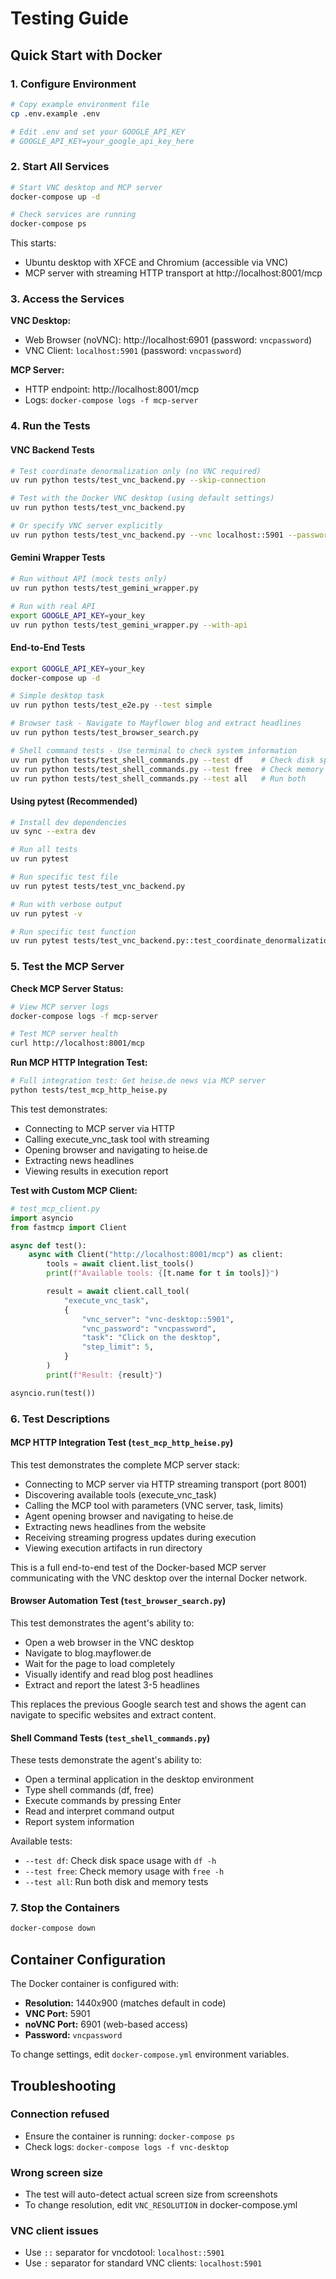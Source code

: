 # Testing Guide

## Quick Start with Docker

### 1. Configure Environment

```bash
# Copy example environment file
cp .env.example .env

# Edit .env and set your GOOGLE_API_KEY
# GOOGLE_API_KEY=your_google_api_key_here
```

### 2. Start All Services

```bash
# Start VNC desktop and MCP server
docker-compose up -d

# Check services are running
docker-compose ps
```

This starts:
- Ubuntu desktop with XFCE and Chromium (accessible via VNC)
- MCP server with streaming HTTP transport at http://localhost:8001/mcp

### 3. Access the Services

**VNC Desktop:**
- Web Browser (noVNC): http://localhost:6901 (password: `vncpassword`)
- VNC Client: `localhost:5901` (password: `vncpassword`)

**MCP Server:**
- HTTP endpoint: http://localhost:8001/mcp
- Logs: `docker-compose logs -f mcp-server`

### 4. Run the Tests

#### VNC Backend Tests

```bash
# Test coordinate denormalization only (no VNC required)
uv run python tests/test_vnc_backend.py --skip-connection

# Test with the Docker VNC desktop (using default settings)
uv run python tests/test_vnc_backend.py

# Or specify VNC server explicitly
uv run python tests/test_vnc_backend.py --vnc localhost::5901 --password vncpassword
```

#### Gemini Wrapper Tests

```bash
# Run without API (mock tests only)
uv run python tests/test_gemini_wrapper.py

# Run with real API
export GOOGLE_API_KEY=your_key
uv run python tests/test_gemini_wrapper.py --with-api
```

#### End-to-End Tests

```bash
export GOOGLE_API_KEY=your_key
docker-compose up -d

# Simple desktop task
uv run python tests/test_e2e.py --test simple

# Browser task - Navigate to Mayflower blog and extract headlines
uv run python tests/test_browser_search.py

# Shell command tests - Use terminal to check system information
uv run python tests/test_shell_commands.py --test df    # Check disk space
uv run python tests/test_shell_commands.py --test free  # Check memory usage
uv run python tests/test_shell_commands.py --test all   # Run both
```

#### Using pytest (Recommended)

```bash
# Install dev dependencies
uv sync --extra dev

# Run all tests
uv run pytest

# Run specific test file
uv run pytest tests/test_vnc_backend.py

# Run with verbose output
uv run pytest -v

# Run specific test function
uv run pytest tests/test_vnc_backend.py::test_coordinate_denormalization
```

### 5. Test the MCP Server

**Check MCP Server Status:**
```bash
# View MCP server logs
docker-compose logs -f mcp-server

# Test MCP server health
curl http://localhost:8001/mcp
```

**Run MCP HTTP Integration Test:**
```bash
# Full integration test: Get heise.de news via MCP server
python tests/test_mcp_http_heise.py
```

This test demonstrates:
- Connecting to MCP server via HTTP
- Calling execute_vnc_task tool with streaming
- Opening browser and navigating to heise.de
- Extracting news headlines
- Viewing results in execution report

**Test with Custom MCP Client:**
```python
# test_mcp_client.py
import asyncio
from fastmcp import Client

async def test():
    async with Client("http://localhost:8001/mcp") as client:
        tools = await client.list_tools()
        print(f"Available tools: {[t.name for t in tools]}")

        result = await client.call_tool(
            "execute_vnc_task",
            {
                "vnc_server": "vnc-desktop::5901",
                "vnc_password": "vncpassword",
                "task": "Click on the desktop",
                "step_limit": 5,
            }
        )
        print(f"Result: {result}")

asyncio.run(test())
```

### 6. Test Descriptions

#### MCP HTTP Integration Test (`test_mcp_http_heise.py`)
This test demonstrates the complete MCP server stack:
- Connecting to MCP server via HTTP streaming transport (port 8001)
- Discovering available tools (execute_vnc_task)
- Calling the MCP tool with parameters (VNC server, task, limits)
- Agent opening browser and navigating to heise.de
- Extracting news headlines from the website
- Receiving streaming progress updates during execution
- Viewing execution artifacts in run directory

This is a full end-to-end test of the Docker-based MCP server communicating with the VNC desktop over the internal Docker network.

#### Browser Automation Test (`test_browser_search.py`)
This test demonstrates the agent's ability to:
- Open a web browser in the VNC desktop
- Navigate to blog.mayflower.de
- Wait for the page to load completely
- Visually identify and read blog post headlines
- Extract and report the latest 3-5 headlines

This replaces the previous Google search test and shows the agent can navigate to specific websites and extract content.

#### Shell Command Tests (`test_shell_commands.py`)
These tests demonstrate the agent's ability to:
- Open a terminal application in the desktop environment
- Type shell commands (df, free)
- Execute commands by pressing Enter
- Read and interpret command output
- Report system information

Available tests:
- `--test df`: Check disk space usage with `df -h`
- `--test free`: Check memory usage with `free -h`
- `--test all`: Run both disk and memory tests

### 7. Stop the Containers

```bash
docker-compose down
```

## Container Configuration

The Docker container is configured with:
- **Resolution:** 1440x900 (matches default in code)
- **VNC Port:** 5901
- **noVNC Port:** 6901 (web-based access)
- **Password:** `vncpassword`

To change settings, edit `docker-compose.yml` environment variables.

## Troubleshooting

### Connection refused
- Ensure the container is running: `docker-compose ps`
- Check logs: `docker-compose logs -f vnc-desktop`

### Wrong screen size
- The test will auto-detect actual screen size from screenshots
- To change resolution, edit `VNC_RESOLUTION` in docker-compose.yml

### VNC client issues
- Use `::` separator for vncdotool: `localhost::5901`
- Use `:` separator for standard VNC clients: `localhost:5901`
